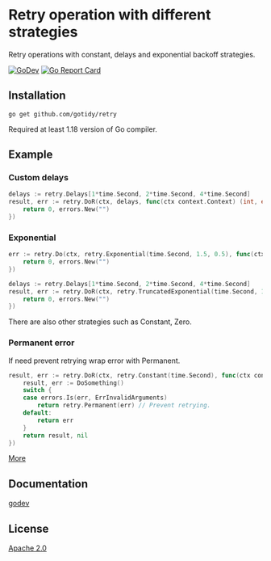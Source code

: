 # Retry operation with different strategies

Retry operations with constant, delays and exponential backoff strategies.

[![GoDev](https://img.shields.io/static/v1?label=godev&message=reference&color=00add8)][godev] [![Go Report Card](https://goreportcard.com/badge/github.com/gotidy/retry)][goreport]

[godev]: https://pkg.go.dev/github.com/gotidy/retry
[goreport]: https://goreportcard.com/report/github.com/gotidy/retry

## Installation

`go get github.com/gotidy/retry`

Required at least 1.18 version of Go compiler.

## Example

### Custom delays

```go
delays := retry.Delays[1*time.Second, 2*time.Second, 4*time.Second]
result, err := retry.DoR(ctx, delays, func(ctx context.Context) (int, error) {
    return 0, errors.New("")
})
```

### Exponential

```go
err := retry.Do(ctx, retry.Exponential(time.Second, 1.5, 0.5), func(ctx context.Context) (int, error) {
    return 0, errors.New("")
})
```

```go
delays := retry.Delays[1*time.Second, 2*time.Second, 4*time.Second]
result, err := retry.DoR(ctx, retry.TruncatedExponential(time.Second, 1.5, 0, 10*time.Second), func(ctx context.Context) (int, error) {
    return 0, errors.New("")
})
```

There are also other strategies such as Constant, Zero.

### Permanent error

If need prevent retrying wrap error with Permanent.

```go
result, err := retry.DoR(ctx, retry.Constant(time.Second), func(ctx context.Context) (int, error) {
    result, err := DoSomething()
    switch {
    case errors.Is(err, ErrInvalidArguments)  
        return retry.Permanent(err) // Prevent retrying.  
    default:
        return err
    }
    return result, nil
})
```

[More](/examples_test.go)

## Documentation

[godev]

## License

[Apache 2.0](LICENSE)
